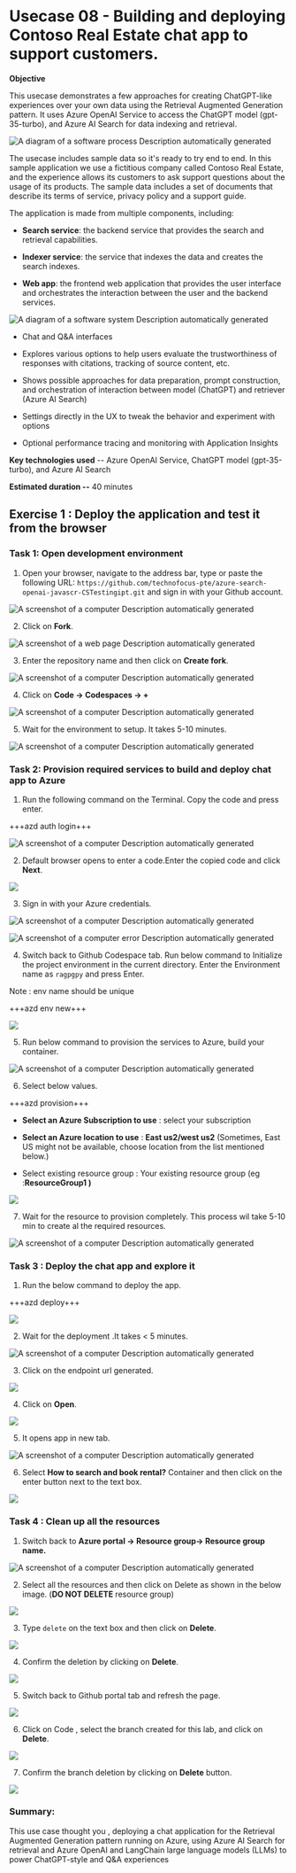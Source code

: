# Usecase 08 - Building and deploying Contoso Real Estate chat app to support customers.

**Objective**

This usecase demonstrates a few approaches for creating ChatGPT-like
experiences over your own data using the Retrieval Augmented Generation
pattern. It uses Azure OpenAI Service to access the ChatGPT model
(gpt-35-turbo), and Azure AI Search for data indexing and retrieval.

![A diagram of a software process Description automatically
generated](./media/image1.jpeg)

The usecase includes sample data so it's ready to try end to end. In
this sample application we use a fictitious company called Contoso Real
Estate, and the experience allows its customers to ask support questions
about the usage of its products. The sample data includes a set of
documents that describe its terms of service, privacy policy and a
support guide.

The application is made from multiple components, including:

- **Search service**: the backend service that provides the search and
  retrieval capabilities.

- **Indexer service**: the service that indexes the data and creates the
  search indexes.

- **Web app**: the frontend web application that provides the user
  interface and orchestrates the interaction between the user and the
  backend services.

![A diagram of a software system Description automatically
generated](./media/image2.jpeg)

- Chat and Q&A interfaces

- Explores various options to help users evaluate the trustworthiness of
  responses with citations, tracking of source content, etc.

- Shows possible approaches for data preparation, prompt construction,
  and orchestration of interaction between model (ChatGPT) and retriever
  (Azure AI Search)

- Settings directly in the UX to tweak the behavior and experiment with
  options

- Optional performance tracing and monitoring with Application Insights

**Key technologies used** -- Azure OpenAI Service, ChatGPT model
(gpt-35-turbo), and Azure AI Search

**Estimated duration --** 40 minutes

## Exercise 1 : Deploy the application and test it from the browser

### Task 1: Open development environment

1.  Open your browser, navigate to the address bar, type or paste the
    following
    URL: ``https://github.com/technofocus-pte/azure-search-openai-javascr-CSTestingipt.git`` and sign in with your Github account.

![A screenshot of a computer Description automatically
generated](./media/image3.jpeg)

2.  Click on **Fork**.

![A screenshot of a web page Description automatically
generated](./media/image4.jpeg)

3.  Enter the repository name and then click on **Create fork**.

![A screenshot of a computer Description automatically
generated](./media/image5.jpeg)

4.  Click on **Code -\> Codespaces -\> +**

![A screenshot of a computer Description automatically
generated](./media/image6.jpeg)

5.  Wait for the environment to setup. It takes 5-10 minutes.

![A screenshot of a computer Description automatically
generated](./media/image7.jpeg)

### Task 2: Provision required services to build and deploy chat app to Azure

1.  Run the following command on the Terminal. Copy the code and press
    enter.

+++azd auth login+++

![A screenshot of a computer Description automatically
generated](./media/image8.png)

2.  Default browser opens to enter a code.Enter the copied code and
    click **Next**.

![](./media/image9.png)

3.  Sign in with your Azure credentials.

![A screenshot of a computer Description automatically
generated](./media/image10.png)

![A screenshot of a computer error Description automatically
generated](./media/image11.png)

4.  Switch back to Github Codespace tab. Run below command to Initialize
    the project environment in the current directory. Enter the
    Environment name as ``ragpgpy`` and press Enter.

Note : env name should be unique

+++azd env new+++

![](./media/image12.png)

5.  Run below command to provision the services to Azure, build your
    container.

![A screenshot of a computer Description automatically
generated](./media/image13.png)

6.  Select below values.

+++azd provision+++

- **Select an Azure Subscription to use** : select your subscription

- **Select an Azure location to use** : **East us2/west us2**
  (Sometimes, East US might not be available, choose location from the
  list mentioned below.)

- Select existing resource group : Your existing resource group (eg
  :**ResourceGroup1 )**

![](./media/image14.png)

7.  Wait for the resource to provision completely. This process wil take
    5-10 min to create al the required resources.

![A screenshot of a computer Description automatically
generated](./media/image15.png)

### Task 3 : Deploy the chat app and explore it

1. Run the below command to deploy the app.

+++azd deploy+++

![](./media/image16.png)

2. Wait for the deployment .It takes < 5 minutes.

![A screenshot of a computer Description automatically
generated](./media/image17.png)

3. Click on the endpoint url generated.

![](./media/image18.png)

4. Click on **Open**.

![](./media/image19.png)

5. It opens app in new tab.

![A screenshot of a computer Description automatically
generated](./media/image20.png)

6. Select **How to search and book rental?** Container and then click on the enter button next to the text box.

![](./media/image21.png)

### Task 4 : Clean up all the resources

1.  Switch back to **Azure portal -> Resource group-> Resource group
    name.**

![A screenshot of a computer Description automatically
generated](./media/image22.png)

2.  Select all the resources and then click on Delete as shown in the below image. (**DO NOT DELETE** resource group)

![](./media/image23.png)

3.  Type ``delete`` on the text box and then click on **Delete**.

![](./media/image24.png)

4.  Confirm the deletion by clicking on **Delete**.

![](./media/image25.png)

5.  Switch back to Github portal tab and refresh the page.

![](./media/image26.png)

6.  Click on Code , select the branch created for this lab, and click on **Delete**.

![](./media/image27.png)

7.  Confirm the branch deletion by clicking on **Delete** button.

![](./media/image28.png)

### Summary:
This use case thought you , deploying a chat application for the Retrieval Augmented Generation pattern running on Azure, using Azure AI Search for retrieval and Azure OpenAI and LangChain large language models (LLMs) to power ChatGPT-style and Q&A experiences
